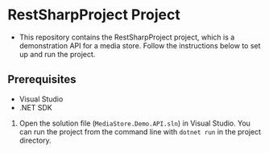 # RestSharpProject Project

- This repository contains the RestSharpProject project, which is a demonstration API for a media store. Follow the instructions below to set up and run the project.

## Prerequisites

- Visual Studio
- .NET SDK

1. Open the solution file (`MediaStore.Demo.API.sln`) in Visual Studio. You can run the project from the command line with `dotnet run` in the project directory.

